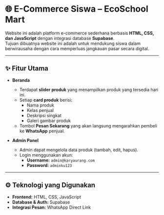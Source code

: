 # 🌐 E-Commerce Siswa – EcoSchool Mart

Website ini adalah platform e-commerce sederhana berbasis **HTML, CSS, dan JavaScript** dengan integrasi database **Supabase**.  
Tujuan dibuatnya website ini adalah untuk mendukung siswa dalam berwirausaha dengan cara memperluas jangkauan pasar secara digital.  

---

## ✨ Fitur Utama
- **Beranda**
  - Terdapat **slider produk** yang menampilkan produk yang tersedia hari ini.
  - Setiap **card produk** berisi:
    - Nama produk
    - Kelas penjual
    - Deskripsi singkat
    - Galeri gambar produk
  - Tombol **Pesan Sekarang** yang akan langsung mengarahkan pembeli ke **WhatsApp** penjual.

- **Admin Panel**
  - Admin dapat mengelola data produk (tambah, edit, hapus).
  - Login menggunakan akun:
    - **Username:** `admin@karyaurang.com`  
    - **Password:** `adminku123`

---

## ⚙️ Teknologi yang Digunakan
- **Frontend:** HTML, CSS, JavaScript
- **Database & Auth:** Supabase
- **Integrasi Pesan:** WhatsApp Direct Link
